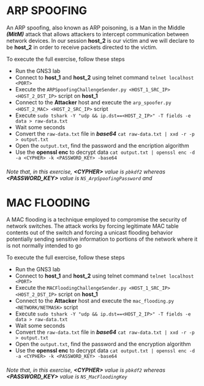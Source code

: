 # ARP SPOOFING

An ARP spoofing, also known as ARP poisoning, is a Man in the Middle _**(MitM)**_ attack that allows attackers to intercept communication between network devices.
In our session **host_2** is our victim and we will declare to be **host_2** in order to receive packets directed to the victim.

To execute the full exercise, follow these steps

* Run the GNS3 lab
* Connect to **host_1** and **host_2** using telnet command `telnet localhost <PORT>`
* Execute the `ARPSpoofingChallengeSender.py <HOST_1_SRC_IP> <HOST_2_DST_IP>` script on **host_1**
* Connect to the **Attacker** host and execute the `arp_spoofer.py <HOST_2_MAC> <HOST_2_SRC_IP>` script
* Execute `sudo tshark -Y "udp && ip.dst==<HOST_2_IP>" -T fields -e data > raw-data.txt`  
* Wait some seconds
* Convert the `raw-data.txt` file in **_base64_** `cat raw-data.txt | xxd -r -p > output.txt`
* Open the `output.txt`, find the password and the encription algorithm
* Use the **openssl enc** to decrypt data `cat output.txt | openssl enc -d -a <CYPHER> -k <PASSWORD_KEY> -base64`

###### Note that, in this exercise, **\<CYPHER\>** value is `pbkdf2` whereas **\<PASSWORD_KEY\>** value is `NS_ArpSpoofingPassword` and 

# MAC FLOODING
A MAC flooding is a technique employed to compromise the security of network switches. The attack works by forcing legitimate MAC table contents out of the switch and forcing a unicast flooding behavior potentially sending sensitive information to portions of the network where it is not normally intended to go

To execute the full exercise, follow these steps

* Run the GNS3 lab
* Connect to **host_1** and **host_2** using telnet command `telnet localhost <PORT>`
* Execute the `MACFloodingChallengeSender.py <HOST_1_SRC_IP> <HOST_2_DST_IP>` script on **host_1**
* Connect to the **Attacker** host and execute the `mac_flooding.py <NETWORK/NETMASK>` script
* Execute `sudo tshark -Y "udp && ip.dst==<HOST_2_IP>" -T fields -e data > raw-data.txt`  
* Wait some seconds
* Convert the `raw-data.txt` file in **_base64_** `cat raw-data.txt | xxd -r -p > output.txt`
* Open the `output.txt`, find the password and the encryption algorithm
* Use the **openssl enc** to decrypt data `cat output.txt | openssl enc -d -a <CYPHER> -k <PASSWORD_KEY> -base64`

###### Note that, in this exercise, **\<CYPHER\>** value is `pbkdf2` whereas **\<PASSWORD_KEY\>** value is `NS_MacFloodingKey`
